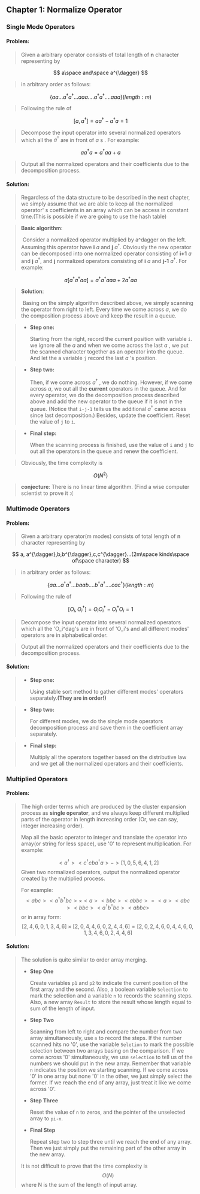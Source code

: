 ## Chapter 1: Normalize Operator

### Single Mode Operators 

#### Problem:

>Given a arbitrary operator consists of  total length of **n** character representing by  

$$
a\space and\space a^{\dagger}
$$

> in arbitrary order  as follows:

$$
\{aa...a^{\dagger}a^{\dagger}...aaa....a^{\dagger}a^{\dagger}....aaa\} (length:m)
$$

> Following the rule of 

$$
[a,a^{\dagger}]=aa^{\dagger}-a^{\dagger}a=1
$$

> Decompose the input operator into several normalized operators which all the $a^{\dagger}$ are in front of $a$ s . For example:

$$
{aa^{\dagger}a}=a^{\dagger}aa+a
$$

> Output all the normalized operators and their coefficients due to the decomposition process.

#### Solution:

> Regardless of the data structure to be described in the next chapter, we simply assume that we are able to keep all the normalized operator' s coefficients in an array which can be access in constant time.(This is possible if we are going to use the hash table) 

> **Basic algorithm**:
>
> ​	Consider a normalized operator multiplied by a^dagger on the left. Assuming this operator have **i** $a$ and **j** $a^{\dagger}$. Obviously the new operator can be decomposed into one normalized operator consisting of **i+1** $a$ and **j**  $a^{\dagger}$, and **j** normalized operators consisting of **i** $a$ and **j-1** $a^{\dagger}$. For example:

$$
a[a^{\dagger}a^{\dagger}aa]=a^{\dagger}a^{\dagger}aaa+2a^{\dagger}aa
$$

> **Solution**:
>
> ​	Basing on the simply algorithm described above, we simply scanning the operator from right to left. Every time we come across $a$, we do the composition process above and keep the result in a queue. 

> * **Step one:**
>
>   Starting from the right, record the current position with variable `i`. we ignore all the $a$ and when we come across the last $a$ , we put the scanned character together as an operator into the queue. And let the a variable `j` record the last $a$ 's position.

> * **Step two:**
>
>   Then, if we come across $a^{\dagger}$ , we do nothing. However, if we come across $a$, we out all the **current** operators in the queue. And for every operator, we do the decomposition process described above and add the new operator to the queue if it is not in the queue. (Notice that `i-j-1` tells us the additional $a^{\dagger}$ came across since last decomposition.) Besides, update the coefficient. Reset the value of `j` to `i`.

> * **Final step:**
>
>   When the scanning process is finished, use the value of `i` and `j` to out all the operators in the queue  and renew the coefficient.

> Obviously, the time complexity is

$$
O(N^2)
$$

> **conjecture**: There is no linear time algorithm. (Find a wise computer scientist to prove it :(

### Multimode Operators

#### Problem:

>Given a arbitrary operator(m modes) consists of  total length of **n** character representing by  

$$
a, a^{\dagger},b,b^{\dagger},c,c^{\dagger}...(2m\space kinds\space of\space character)
$$

> in arbitrary order  as follows:

$$
\{aa...a^{\dagger}a^{\dagger}...baab....b^{\dagger}a^{\dagger}....cac^\dagger\} (length:m)
$$

> Following the rule of 

$$
[O_i,O_i^{\dagger}]=O_iO_i^{\dagger}-O_i^{\dagger}O_i=1
$$

> Decompose the input operator into several normalized operators which all the 'O_i^dag's are in front of 'O_i's and all different modes' operators are in alphabetical order.

> Output all the normalized operators and their coefficients due to the decomposition process.

#### Solution:

> * **Step one:**
>
>   Using stable sort method to gather different modes' operators separately.**(They are in order!)**

> * **Step two:**
>
>   For different modes, we do the single mode operators decomposition process and save them in the coefficient array separately.

> * **Final step:**
>
>   Multiply all the operators together based on the distributive law and we get all the normalized operators and their coefficients.

### Multiplied Operators

#### Problem:
>The high order terms which are produced by the cluster expansion process as **single operator**, and we always keep different multiplied parts of the operator in length increasing order (Or, we can say, integer increasing order). 
>
>Map all the basic operator to integer and translate the operator into array(or string for less space), use '0' to represent multiplication. For example:
>
>$$
><a^{\dagger}><c^{\dagger}cba^{\dagger}a>->[1,0,5,6,4,1,2]
>$$
>Given two normalized operators, output the normalized operator created by the multiplied process.
>
>For example:
>$$
><abc><a^{\dagger}b^{\dagger}bc>\times<a><bbc><abbc>=<a><abc><bbc><a^{\dagger}b^{\dagger}bc><abbc>
>$$
>or in array form:
>$$
>[2,4,6,0,1,3,4,6]\times[2,0,4,4,6,0,2,4,4,6]=[2,0,2,4,6,0,4,4,6,0,1,3,4,6,0,2,4,4,6]
>$$

#### Solution:

> The solution is quite similar to order array merging. 
>
> * **Step One**
>
>   Create variables `p1` and `p2` to indicate the current position of the first array and the second. Also, a boolean variable `Selection` to mark the selection and a variable `n` to records the scanning steps. Also, a new array `Result` to store the result whose length equal to sum of the length of input.
>
> * **Step Two** 
>
>   Scanning from left to right and compare the number from two array simultaneously, use `n` to record the steps. If the number scanned hits no '0', use the variable `Seletion` to mark the possible selection between two arrays basing on the comparison. If we come across '0' simultaneously, we use `selection` to tell us of the numbers we should put in the new array. Remember that variable `n` indicates the position we starting scanning. If we come across '0' in one array but none '0' in the other, we just simply select the former. If we reach the end of any array, just treat it like we come across '0'. 
>
> * **Step Three**
>
>   Reset the value of `n` to zeros, and the pointer of the unselected array to `pi-n`.
>
> * **Final Step**  
>
>   Repeat step two to step three until we reach the end of any array. Then we just simply put the remaining part of the other array in the new array.
>
> It is not difficult to prove that the time complexity is
> $$
> O(N)
> $$
> where N is the sum of the length of input array.



